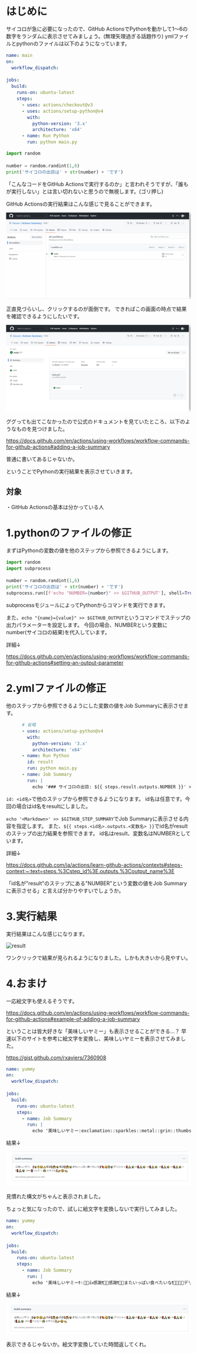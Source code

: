 <!--
title:   【GitHub Actions】Job SummaryでGitHub ActionsでのPythonの実行結果を見やすくする
tags:    GitHubActions,Python,備忘録,初心者
id:      dbec1493f690a2290729
private: true
-->
# はじめに

サイコロが急に必要になったので、GitHub ActionsでPythonを動かして1～6の数字をランダムに表示させてみましょう。(無理矢理過ぎる話題作り)
ymlファイルとpythonのファイルは以下のようになっています。

```yaml:main.yml
name: main
on:
  workflow_dispatch:

jobs:
  build:
    runs-on: ubuntu-latest
    steps:
      - uses: actions/checkout@v3
      - uses: actions/setup-python@v4
        with:
          python-version: '3.x'
          architecture: 'x64'
      - name: Run Python
        run: python main.py
```

```python:main.py
import random

number = random.randint(1,6)
print('サイコロの出目は' + str(number) + 'です')
```

「こんなコードをGitHub Actionsで実行するのか」と言われそうですが、「誰もが実行しない」とは言い切れないと思うので無視します。(ゴリ押し)

GitHub Actionsの実行結果はこんな感じで見ることができます。

![GitHub Actionsの実行結果](image/230219/open.gif)

正直見づらいし、クリックするのが面倒です。
できればこの画面の時点で結果を確認できるようにしたいです。

![result](image/230219/summary_page.png)

ググっても出てこなかったので公式のドキュメントを見ていたところ、以下のようなものを見つけました。

https://docs.github.com/en/actions/using-workflows/workflow-commands-for-github-actions#adding-a-job-summary

普通に書いてあるじゃないか。

ということでPythonの実行結果を表示させていきます。


## 対象

・GitHub Actionsの基本は分かっている人

# 1.pythonのファイルの修正

まずはPythonの変数の値を他のステップから参照できるようにします。

```python:main.py
import random
import subprocess

number = random.randint(1,6)
print('サイコロの出目は' + str(number) + 'です')
subprocess.run([f'echo "NUMBER={number}" >> $GITHUB_OUTPUT'], shell=True)
```

subprocessモジュールによってPythonからコマンドを実行できます。

また、```echo "{name}={value}" >> $GITHUB_OUTPUT```というコマンドでステップの出力パラメーターを設定します。
今回の場合、NUMBERという変数にnumber(サイコロの結果)を代入しています。

詳細↓

https://docs.github.com/en/actions/using-workflows/workflow-commands-for-github-actions#setting-an-output-parameter

# 2.ymlファイルの修正

他のステップから参照できるようにした変数の値をJob Summaryに表示させます。

```yaml:main.yml
      # 省略
      - uses: actions/setup-python@v4
        with:
          python-version: '3.x'
          architecture: 'x64'
      - name: Run Python
        id: result
        run: python main.py
      - name: Job Summary
        run: |
          echo '### サイコロの出目: ${{ steps.result.outputs.NUMBER }}' >> $GITHUB_STEP_SUMMARY
```

```id: <id名>```で他のステップから参照できるようになります。
id名は任意です。今回の場合はid名をresultにしました。

```echo '<Markdown>' >> $GITHUB_STEP_SUMMARY```でJob Summaryに表示させる内容を指定します。
また、```${{ steps.<id名>.outputs.<変数名> }}```でid名がresultのステップの出力結果を参照できます。
id名はresult、変数名はNUMBERとしています。

詳細↓

https://docs.github.com/ja/actions/learn-github-actions/contexts#steps-context:~:text=steps.%3Cstep_id%3E.outputs.%3Coutput_name%3E

「id名が"result"のステップにある"NUMBER"という変数の値をJob Summaryに表示させる」と言えば分かりやすいでしょうか。

# 3.実行結果

実行結果はこんな感じになります。

![result](image/230219/summary.gif)

ワンクリックで結果が見られるようになりました。しかも大きいから見やすい。

# 4.おまけ

一応絵文字も使えるそうです。

https://docs.github.com/en/actions/using-workflows/workflow-commands-for-github-actions#example-of-adding-a-job-summary

ということは皆大好きな「美味しいヤミー」も表示させることができる...？
早速以下のサイトを参考に絵文字を変換し、美味しいヤミーを表示させてみました。

https://gist.github.com/rxaviers/7360908

```yaml:yummy.yml
name: yummy
on:
  workflow_dispatch:

jobs:
  build:
    runs-on: ubuntu-latest
    steps:
      - name: Job Summary
        run: |
          echo '美味しいヤミー:exclamation::sparkles::metal::grin::thumbsup:感謝:exclamation::raised_hands::sparkles:感謝:exclamation::raised_hands::sparkles:またいっぱい食べたいな:exclamation::meat_on_bone::yum::fork_and_knife::sparkles:デリシャッ‼️:pray::sparkles:ｼｬ‼️:pray::sparkles: ｼｬ‼️:pray::sparkles: ｼｬ‼️:pray::sparkles: ｼｬ‼️:pray::sparkles: ｼｬ‼️:pray::sparkles: ｼｬｯｯ‼ハッピー:star2:スマイル:exclamation::point_right::grin::point_left:' >> $GITHUB_STEP_SUMMARY
```

結果↓

![yummy](image/230219/yummy2.png)

見慣れた構文がちゃんと表示されました。

ちょっと気になったので、試しに絵文字を変換しないで実行してみました。

```yaml:yummy.yml
name: yummy
on:
  workflow_dispatch:

jobs:
  build:
    runs-on: ubuntu-latest
    steps:
      - name: Job Summary
        run: |
          echo '美味しいヤミー❗️✨🤟😁👍感謝❗️🙌✨感謝❗️🙌✨またいっぱい食べたいな❗️🍖😋🍴✨デリシャッ‼️🙏✨ｼｬ‼️🙏✨ ｼｬ‼️🙏✨ ｼｬ‼️🙏✨ ｼｬ‼️🙏✨ ｼｬ‼️🙏✨ ｼｬｯｯ‼ハッピー🌟スマイル❗️👉😁👈' >> $GITHUB_STEP_SUMMARY
```

結果↓

![yummy2](image/230219/yummy3.png)

表示できるじゃないか。絵文字変換していた時間返してくれ。
